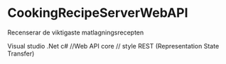 # CookingRecipeServerWebAPI
Recenserar de viktigaste matlagningsrecepten

Visual studio .Net c# //Web API core // style REST (Representation State Transfer)
